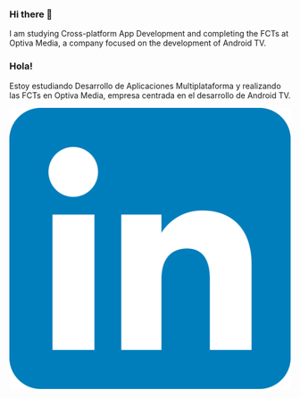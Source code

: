 ### Hi there 👋
I am studying Cross-platform App Development and completing the FCTs at Optiva Media, a company focused on the development of Android TV.

### Hola!
Estoy estudiando Desarrollo de Aplicaciones Multiplataforma y realizando las FCTs en Optiva Media, empresa centrada en el desarrollo de Android TV.

<a href="https://www.linkedin.com/in/davidroldanoteo/">
  
![My Linkdn profile](logo_linkedin.png)

</a>

<!--
**roldanoteodavid/roldanoteodavid** is a ✨ _special_ ✨ repository because its `README.md` (this file) appears on your GitHub profile.

Here are some ideas to get you started:

- 🔭 I’m currently working on ...
- 🌱 I’m currently learning ...
- 👯 I’m looking to collaborate on ...
- 🤔 I’m looking for help with ...
- 💬 Ask me about ...
- 📫 How to reach me: ...
- 😄 Pronouns: ...
- ⚡ Fun fact: ...
-->
